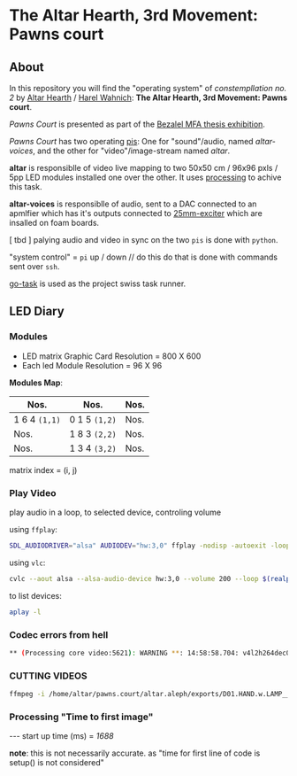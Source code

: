 # The Altar Hearth, 3rd Movement: Pawns court

## About
In this repository you will find the "operating system" of *constempllation no. 2* by [Altar Hearth](https://www.instagram.com/altar.hearth/) / [Harel Wahnich](https://www.wahnich.studio/): **The Altar Hearth, 3rd Movement: Pawns court**.


*Pawns Court* is presented as part of the [Bezalel MFA thesis exhibition](https://www.instagram.com/bezalel.mfa/).

*Pawns Court* has two operating [pis](https://www.raspberrypi.com/): One for "sound"/audio, named *altar-voices*, and the other for "video"/image-stream named *altar*.

**altar** is responsiblle of video live mapping to two 50x50 cm / 96x96 pxls / 5pp LED modules installed one over the other. It uses [processing](https://processing.org/download) to achive this task.

**altar-voices** is responsiblle of audio, sent to a DAC connected to an apmlfier which has it's outputs connected to [25mm-exciter](https://www.daytonaudio.com/product/1177/daex25fhe-4-framed-high-efficiency-25mm-exciter) which are insalled on foam boards.

[ tbd ] palying audio and video in sync on the two `pis` is done with `python`.

"system control" = `pi` up / down // do this do that is done with commands sent over `ssh`.

[go-task](https://taskfile.dev/installation/) is used as the project swiss task runner.

## LED Diary

### Modules

- LED matrix Graphic Card Resolution = 800 X 600
- Each led Module Resolution = 96 X 96

**Modules Map**:

| Nos. | Nos. | Nos. |
|------|------|------|
| 1 6 4 `(1,1)` | 0 1 5 `(1,2)` | Nos. |
| Nos. | 1 8 3 `(2,2)` | Nos. |
| Nos. | 1 3 4 `(3,2)` | Nos. |

matrix index = (i, j)

### Play Video

play audio in a loop, to selected device, controling volume

using `ffplay`:

```bash
SDL_AUDIODRIVER="alsa" AUDIODEV="hw:3,0" ffplay -nodisp -autoexit -loop 0 -volume 50 ~/data/altar.voices/MOFAIM.KFAR-BLUM.JUNE-01-2024.13PM.wav
```

using `vlc`:

```bash
cvlc --aout alsa --alsa-audio-device hw:3,0 --volume 200 --loop $(realpath ~/data/altar.voices/MOFAIM.KFAR-BLUM.JUNE-01-2024.13PM.wav)
```

to list devices:

```bash
aplay -l
```

### Codec errors from hell

```bash
** (Processing core video:5621): WARNING **: 14:58:58.704: v4l2h264dec0: 1 frames 191-191 left undrained after CMD_STOP, eos sent too early: bug in decoder -- please file a bug
```

### CUTTING VIDEOS

```bash
ffmpeg -i /home/altar/pawns.court/altar.aleph/exports/D01.HAND.w.LAMP__HAND.and.WHITE.mp4 -ss 00:00:26 -t 00:00:15 -c copy D01.HAND.w.LAMP__HAND.and.WHITE_short.mp4
```

### Processing "Time to first image"

 --- start up time (ms) = *1688*

**note**: this is not necessarily accurate. as "time for first line of code is setup() is not considered"